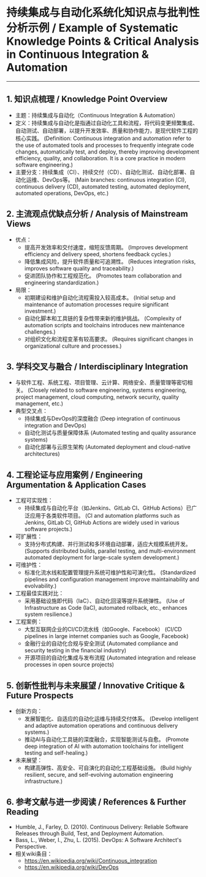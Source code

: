 # 持续集成与自动化系统化知识点与批判性分析示例 / Example of Systematic Knowledge Points & Critical Analysis in Continuous Integration & Automation

---

## 1. 知识点梳理 / Knowledge Point Overview

- 主题：持续集成与自动化（Continuous Integration & Automation）
- 定义：持续集成与自动化是指通过自动化工具和流程，将代码变更频繁集成、自动测试、自动部署，以提升开发效率、质量和协作能力，是现代软件工程的核心实践。
  (Definition: Continuous integration and automation refer to the use of automated tools and processes to frequently integrate code changes, automatically test, and deploy, thereby improving development efficiency, quality, and collaboration. It is a core practice in modern software engineering.)
- 主要分支：持续集成（CI）、持续交付（CD）、自动化测试、自动化部署、自动化运维、DevOps等。
  (Main branches: continuous integration (CI), continuous delivery (CD), automated testing, automated deployment, automated operations, DevOps, etc.)

## 2. 主流观点优缺点分析 / Analysis of Mainstream Views

- 优点：
  - 提高开发效率和交付速度，缩短反馈周期。
    (Improves development efficiency and delivery speed, shortens feedback cycles.)
  - 降低集成风险，提升软件质量和可追溯性。
    (Reduces integration risks, improves software quality and traceability.)
  - 促进团队协作和工程规范化。
    (Promotes team collaboration and engineering standardization.)
- 局限：
  - 初期建设和维护自动化流程需投入较高成本。
    (Initial setup and maintenance of automation processes require significant investment.)
  - 自动化脚本和工具链的复杂性带来新的维护挑战。
    (Complexity of automation scripts and toolchains introduces new maintenance challenges.)
  - 对组织文化和流程变革有较高要求。
    (Requires significant changes in organizational culture and processes.)

## 3. 学科交叉与融合 / Interdisciplinary Integration

- 与软件工程、系统工程、项目管理、云计算、网络安全、质量管理等密切相关。
  (Closely related to software engineering, systems engineering, project management, cloud computing, network security, quality management, etc.)
- 典型交叉点：
  - 持续集成与DevOps的深度融合
    (Deep integration of continuous integration and DevOps)
  - 自动化测试与质量保障体系
    (Automated testing and quality assurance systems)
  - 自动化部署与云原生架构
    (Automated deployment and cloud-native architectures)

## 4. 工程论证与应用案例 / Engineering Argumentation & Application Cases

- 工程可实现性：
  - 持续集成与自动化平台（如Jenkins、GitLab CI、GitHub Actions）已广泛应用于各类软件项目。
    (CI and automation platforms such as Jenkins, GitLab CI, GitHub Actions are widely used in various software projects.)
- 可扩展性：
  - 支持分布式构建、并行测试和多环境自动部署，适应大规模系统开发。
    (Supports distributed builds, parallel testing, and multi-environment automated deployment for large-scale system development.)
- 可维护性：
  - 标准化流水线和配置管理提升系统可维护性和可演化性。
    (Standardized pipelines and configuration management improve maintainability and evolvability.)
- 工程最佳实践对比：
  - 采用基础设施即代码（IaC）、自动化回滚等提升系统弹性。
    (Use of Infrastructure as Code (IaC), automated rollback, etc., enhances system resilience.)
- 工程案例：
  - 大型互联网企业的CI/CD流水线（如Google、Facebook）
    (CI/CD pipelines in large internet companies such as Google, Facebook)
  - 金融行业的自动化合规与安全测试
    (Automated compliance and security testing in the financial industry)
  - 开源项目的自动化集成与发布流程
    (Automated integration and release processes in open source projects)

## 5. 创新性批判与未来展望 / Innovative Critique & Future Prospects

- 创新方向：
  - 发展智能化、自适应的自动化运维与持续交付体系。
    (Develop intelligent and adaptive automation operations and continuous delivery systems.)
  - 推动AI与自动化工具链的深度融合，实现智能测试与自愈。
    (Promote deep integration of AI with automation toolchains for intelligent testing and self-healing.)
- 未来展望：
  - 构建高弹性、高安全、可自演化的自动化工程基础设施。
    (Build highly resilient, secure, and self-evolving automation engineering infrastructure.)

## 6. 参考文献与进一步阅读 / References & Further Reading

- Humble, J., Farley, D. (2010). Continuous Delivery: Reliable Software Releases through Build, Test, and Deployment Automation.
- Bass, L., Weber, I., Zhu, L. (2015). DevOps: A Software Architect's Perspective.
- 相关wiki条目：
  - <https://en.wikipedia.org/wiki/Continuous_integration>
  - <https://en.wikipedia.org/wiki/DevOps>
